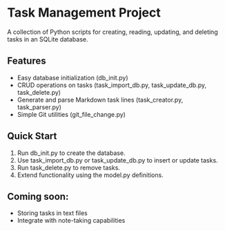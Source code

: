 # Task Management Project

A collection of Python scripts for creating, reading, updating, and deleting tasks in an SQLite database.

## Features
- Easy database initialization (db_init.py)
- CRUD operations on tasks (task_import_db.py, task_update_db.py, task_delete.py)
- Generate and parse Markdown task lines (task_creator.py, task_parser.py)
- Simple Git utilities (git_file_change.py)

## Quick Start
1. Run db_init.py to create the database.
2. Use task_import_db.py or task_update_db.py to insert or update tasks.
3. Run task_delete.py to remove tasks.
4. Extend functionality using the model.py definitions.

## Coming soon:

- Storing tasks in text files
- Integrate with note-taking capabilities